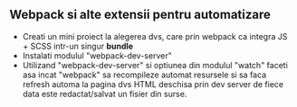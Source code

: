 ## Webpack si alte extensii pentru automatizare


* Creati un mini proiect la alegerea dvs, care prin webpack ca integra JS + SCSS intr-un singur **bundle**
* Instalati modulul "webpack-dev-server"
* Utilizand "webpack-dev-server" si optiunea din modulul "watch" faceti asa incat "webpack" sa recompileze automat resursele si sa faca refresh automa la pagina dvs HTML deschisa prin dev server de fiece data este redactat/salvat un fisier din surse.